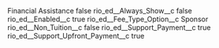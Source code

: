<?xml version="1.0" encoding="UTF-8"?>
<CustomMetadata xmlns="http://soap.sforce.com/2006/04/metadata" xmlns:xsi="http://www.w3.org/2001/XMLSchema-instance" xmlns:xsd="http://www.w3.org/2001/XMLSchema">
    <label>Financial Assistance</label>
    <protected>false</protected>
    <values>
        <field>rio_ed__Always_Show__c</field>
        <value xsi:type="xsd:boolean">false</value>
    </values>
    <values>
        <field>rio_ed__Enabled__c</field>
        <value xsi:type="xsd:boolean">true</value>
    </values>
    <values>
        <field>rio_ed__Fee_Type_Option__c</field>
        <value xsi:type="xsd:string">Sponsor</value>
    </values>
    <values>
        <field>rio_ed__Non_Tuition__c</field>
        <value xsi:type="xsd:boolean">false</value>
    </values>
    <values>
        <field>rio_ed__Support_Payment__c</field>
        <value xsi:type="xsd:boolean">true</value>
    </values>
    <values>
        <field>rio_ed__Support_Upfront_Payment__c</field>
        <value xsi:type="xsd:boolean">true</value>
    </values>
</CustomMetadata>
